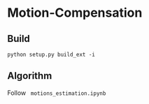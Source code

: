 # Motion-Compensation
## Build
```
python setup.py build_ext -i
```
## Algorithm 
Follow ``` motions_estimation.ipynb```
